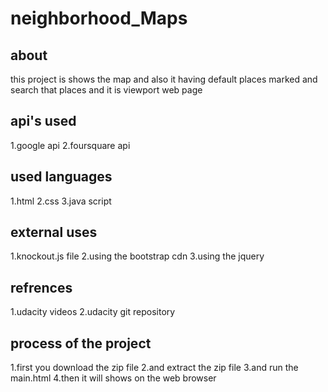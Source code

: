 # neighborhood_Maps

## about
this project is shows the map and also it having default places marked and search that places and it is viewport web page

## api's used
1.google api
2.foursquare api
## used languages
1.html
2.css
3.java script

## external uses
1.knockout.js file
2.using the bootstrap cdn
3.using the jquery

## refrences
1.udacity videos
2.udacity git repository

## process of the project
1.first you download the zip file
2.and extract the zip file
3.and run the main.html
4.then it will shows on the web browser
